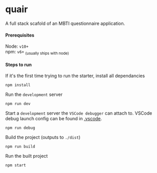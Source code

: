 
# quair
A full stack scafold of an MBTI questionnaire application.

#### Prerequisites 

Node: `v10+` <br>
npm: `v6+` <sub>(usually ships with node)</sub>

#### Steps to run

If it's the first time trying to run the starter, install all dependancies 
~~~terminal
npm install
~~~

Run the `development` server
~~~terminal
npm run dev
~~~

Start a `development` server the `VSCode debugger` can attach to. VSCode debug launch config can be found in [.vscode](.vscode). 
~~~terminal
npm run debug
~~~

Build the project (outputs to `./dist`)
~~~terminal
npm run build
~~~

Run the built project
~~~terminal
npm start
~~~
